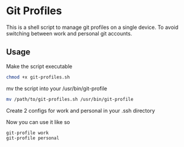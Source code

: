 # Git Profiles

This is a shell script to manage git profiles on a single device. To avoid switching between work and personal git accounts.

## Usage

Make the script executable

```sh
chmod +x git-profiles.sh
```

mv the script into your /usr/bin/git-profile

```sh
mv /path/to/git-profiles.sh /usr/bin/git-profile
```

Create 2 configs for work and personal in your .ssh directory

Now you can use it like so

```sh
git-profile work
git-profile personal
```

